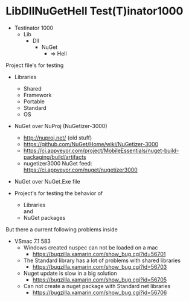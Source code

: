 # LibDllNuGetHell Test(T)inator1000

* Testinator 1000
  * Lib
    * Dll
      * NuGet
        * => Hell

Project file's for testing 

* Libraries 
  * Shared
  * Framework
  * Portable
  * Standard
  * OS

* NuGet over NuProj (NuGetizer-3000)
  * http://nuproj.net/ (old stuff)
  * https://github.com/NuGet/Home/wiki/NuGetizer-3000
  * https://ci.appveyor.com/project/MobileEssentials/nuget-build-packaging/build/artifacts
  * nugetizer3000 NuGet feed: https://ci.appveyor.com/nuget/nugetizer3000

* NuGet over NuGet.Exe file

* Project's for testing the behavior of 
  * Libraries </br>
  and
  * NuGet packages 

But there a current following problems inside
* VSmac 7.1 583
  * Windows created nuspec can not be loaded on a mac
    * https://bugzilla.xamarin.com/show_bug.cgi?id=56701
  * The Standard library has a lot of problems with shared libraries
    * https://bugzilla.xamarin.com/show_bug.cgi?id=56703
  * Nuget update is slow in a big solution
    * https://bugzilla.xamarin.com/show_bug.cgi?id=56705
  * Can not create a nuget package with Standard net libraries 
    * https://bugzilla.xamarin.com/show_bug.cgi?id=56706

